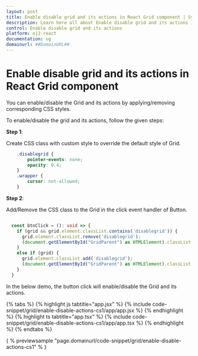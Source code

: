 ```yaml
---
layout: post
title: Enable disable grid and its actions in React Grid component | Syncfusion
description: Learn here all about Enable disable grid and its actions in Syncfusion React Grid component of Syncfusion Essential JS 2 and more.
control: Enable disable grid and its actions 
platform: ej2-react
documentation: ug
domainurl: ##DomainURL##
---
```


# Enable disable grid and its actions in React Grid component

You can enable/disable the Grid and its actions by applying/removing corresponding CSS styles.

To enable/disable the grid and its actions, follow the given steps:

**Step 1**:

Create CSS class with custom style to override the default style of Grid.

```css
    .disablegrid {
        pointer-events: none;
        opacity: 0.4;
    }
    .wrapper {
        cursor: not-allowed;
    }

```

**Step 2**:

Add/Remove the CSS class to the Grid in the click event handler of Button.

```typescript

  const btnClick = (): void => {
    if (grid && grid.element.classList.contains('disablegrid')) {
      grid.element.classList.remove('disablegrid');
      (document.getElementById("GridParent") as HTMLElement).classList.remove('wrapper');
    }
    else if (grid) {
      grid.element.classList.add('disablegrid');
      (document.getElementById("GridParent") as HTMLElement).classList.add('wrapper');
    }
  }

```

In the below demo, the button click will enable/disable the Grid and its actions.

{% tabs %}
{% highlight js tabtitle="app.jsx" %}
{% include code-snippet/grid/enable-disable-actions-cs1/app/app.jsx %}
{% endhighlight %}
{% highlight ts tabtitle="app.tsx" %}
{% include code-snippet/grid/enable-disable-actions-cs1/app/app.tsx %}
{% endhighlight %}
{% endtabs %}

{ % previewsample "page.domainurl/code-snippet/grid/enable-disable-actions-cs1" % }